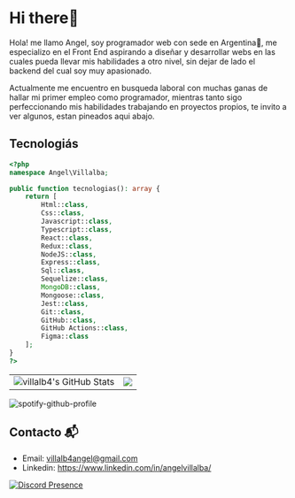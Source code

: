 # Hi there👋
Hola! me llamo Angel, soy programador web con sede en Argentina🌴, me especializo en el Front End aspirando a diseñar y desarrollar webs en las cuales pueda llevar mis habilidades a otro nivel, sin dejar de lado el backend del cual soy muy apasionado. 

Actualmente me encuentro en busqueda laboral con muchas ganas de hallar mi primer empleo como programador, mientras tanto sigo perfeccionando mis habilidades trabajando en proyectos propios, te invito a ver algunos, estan pineados aqui abajo.

## Tecnologiás

```php
<?php
namespace Angel\Villalba;

public function tecnologias(): array {
    return [
        Html::class,
        Css::class,
        Javascript::class,
        Typescript::class,
        React::class,
        Redux::class,
        NodeJS::class,
        Express::class,
        Sql::class,
        Sequelize::class,
        MongoDB::class,
        Mongoose::class,
        Jest::class,
        Git::class,
        GitHub::class,
        GitHub Actions::class,
        Figma::class
    ];
}
?>
```

<table align="center">
  <tr>
    <td align="center" style="padding=0;width=50%;">
      <img src="https://github-readme-stats.vercel.app/api?username=villalb4&show_icons=true&title_color=4F8CC9&text_color=9f9f9f&bg_color=00000000&hide_border=true&icon_color=4F8CC9&count_private=true" style="padding=0;" alt="villalb4's GitHub Stats">
    </td>
    <td align="center" style="padding=0;width=50%;">
        <img src="https://github-readme-stats.vercel.app/api/top-langs/?username=villalb4&layout=compact&show_icons=true&title_color=4F8CC9&text_color=9f9f9f&bg_color=00000000&hide_border=true&icon_color=00000000&count_private=true">
    </td>
  </tr>
</table>

![spotify-github-profile](https://spotify-github-profile.vercel.app/api/view?uid=21626kqaxcagyifhs7cts77xa&cover_image=true&theme=novatorem&show_offline=false&background_color=121212&bar_color=53b14f&bar_color_cover=false)
    
## Contacto 📬
- Email: villalb4angel@gmail.com
- Linkedin: https://www.linkedin.com/in/angelvillalba/

[![Discord Presence](https://lanyard.cnrad.dev/api/1014273819302707330)](https://discord.com/users/1014273819302707330)
